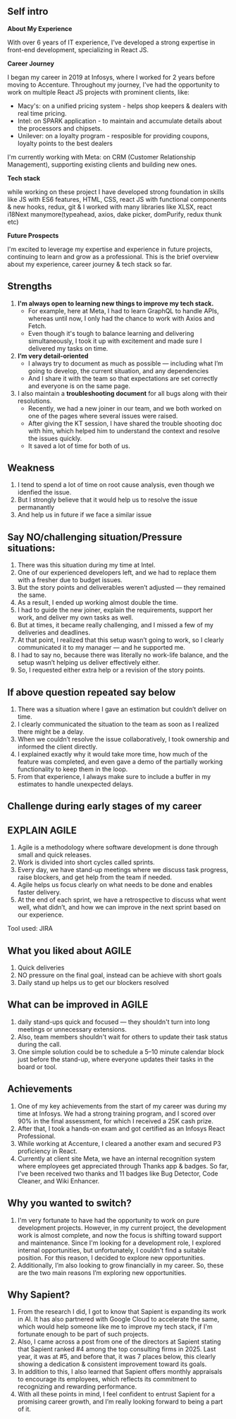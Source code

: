 ## Self intro
**About My Experience**

With over 6 years of IT experience, I've developed a strong expertise in front-end development, specializing in React JS.

**Career Journey**

I began my career in 2019 at Infosys, where I worked for 2 years before moving to Accenture. Throughout my journey, I've had the opportunity to work on multiple React JS projects with prominent clients, like:
  - Macy's: on a unified pricing system - helps shop keepers & dealers with real time pricing.
  - Intel: on SPARK application - to maintain and accumulate details about the processors and chipsets.
  - Unilever: on a loyalty program - resposible for providing coupons, loyalty points to the best dealers
    
I'm currently working with Meta: on CRM (Customer Relationship Management), supporting existing clients and building new ones.

**Tech stack**

while working on these project I have developed strong foundation in skills like JS with ES6 features, HTML, CSS, react JS with functional components & new hooks, redux, git & I worked with many libraries like XLSX, react i18Next manymore(typeahead, axios, dake picker, domPurify, redux thunk etc) 

**Future Prospects**

I'm excited to leverage my expertise and experience in future projects, continuing to learn and grow as a professional. This is the brief overview about my experience, career journey & tech stack so far.

## Strengths
1. **I'm always open to learning new things to improve my tech stack.**
   - For example, here at Meta, I had to learn GraphQL to handle APIs, whereas until now, I only had the chance to work with Axios and Fetch.
   - Even though it's tough to balance learning and delivering simultaneously, I took it up with excitement and made sure I delivered my tasks on time.
2. **I’m very detail-oriented**
   - I always try to document as much as possible — including what I’m going to develop, the current situation, and any dependencies
   - And I share it with the team so that expectations are set correctly and everyone is on the same page.
3. I also maintain a **troubleshooting document** for all bugs along with their resolutions.
   - Recently, we had a new joiner in our team, and we both worked on one of the pages where several issues were raised.
   - After giving the KT session, I have shared the trouble shooting doc with him, which helped him to understand the context and resolve the issues quickly.
   - It saved a lot of time for both of us.
  
## Weakness
1. I tend to spend a lot of time on root cause analysis, even though we idenfied the issue.
2. But I strongly believe that it would help us to resolve the issue permanantly
3. And help us in future if we face a similar issue

## Say NO/challenging situation/Pressure situations:
1. There was this situation during my time at Intel.
2. One of our experienced developers left, and we had to replace them with a fresher due to budget issues.
3. But the story points and deliverables weren’t adjusted — they remained the same.
4. As a result, I ended up working almost double the time.
5. I had to guide the new joiner, explain the requirements, support her work, and deliver my own tasks as well.
6. But at times, it became really challenging, and I missed a few of my deliveries and deadlines.
7. At that point, I realized that this setup wasn’t going to work, so I clearly communicated it to my manager — and he supported me.
8. I had to say no, because there was literally no work-life balance, and the setup wasn’t helping us deliver effectively either.
9. So, I requested either extra help or a revision of the story points.

## If above question repeated say below
1. There was a situation where I gave an estimation but couldn’t deliver on time.
2. I clearly communicated the situation to the team as soon as I realized there might be a delay.
3. When we couldn’t resolve the issue collaboratively, I took ownership and informed the client directly.
4. I explained exactly why it would take more time, how much of the feature was completed, and even gave a demo of the partially working functionality to keep them in the loop.
5. From that experience, I always make sure to include a buffer in my estimates to handle unexpected delays.

## Challenge during early stages of my career

## EXPLAIN AGILE
1. Agile is a methodology where software development is done through small and quick releases.
2. Work is divided into short cycles called sprints.
3. Every day, we have stand-up meetings where we discuss task progress, raise blockers, and get help from the team if needed.
4. Agile helps us focus clearly on what needs to be done and enables faster delivery.
5. At the end of each sprint, we have a retrospective to discuss what went well, what didn’t, and how we can improve in the next sprint based on our experience.

Tool used: JIRA

## What you liked about AGILE
1. Quick deliveries
2. NO pressure on the final goal, instead can be achieve with short goals
3. Daily stand up helps us to get our blockers resolved

## What can be improved in AGILE
1. daily stand-ups quick and focused — they shouldn't turn into long meetings or unnecessary extensions.
2. Also, team members shouldn't wait for others to update their task status during the call.
3. One simple solution could be to schedule a 5–10 minute calendar block just before the stand-up, where everyone updates their tasks in the board or tool.

## Achievements
1. One of my key achievements from the start of my career was during my time at Infosys. We had a strong training program, and I scored over 90% in the final assessment, for which I received a 25K cash prize.
2. After that, I took a hands-on exam and got certified as an Infosys React Professional.
3. While working at Accenture, I cleared a another exam and secured P3 proficiency in React.
4. Currently at client site Meta, we have an internal recognition system where employees get appreciated through Thanks app & badges. So far, I’ve been received two thanks and 11 badges like Bug Detector, Code Cleaner, and Wiki Enhancer.

## Why you wanted to switch?
1. I'm very fortunate to have had the opportunity to work on pure development projects. However, in my current project, the development work is almost complete, and now the focus is shifting toward support and maintenance. Since I'm looking for a development role, I explored internal opportunities, but unfortunately, I couldn't find a suitable position. For this reason, I decided to explore new opportunities.
2. Additionally, I’m also looking to grow financially in my career. So, these are the two main reasons I’m exploring new opportunities.

## Why Sapient?
1. From the research I did, I got to know that Sapient is expanding its work in AI. It has also partnered with Google Cloud to accelerate the same, which would help someone like me to improve my tech stack, if I'm fortunate enough to be part of such projects.
2. Also, I came across a post from one of the directors at Sapient stating that Sapient ranked #4 among the top consulting firms in 2025. Last year, it was at #5, and before that, it was 7 places below, this clearly showing a dedication & consistent improvement toward its goals.
3. In addition to this, I also learned that Sapient offers monthly appraisals to encourage its employees, which reflects its commitment to recognizing and rewarding performance.
4. With all these points in mind, I feel confident to entrust Sapient for a promising career growth, and I’m really looking forward to being a part of it.

